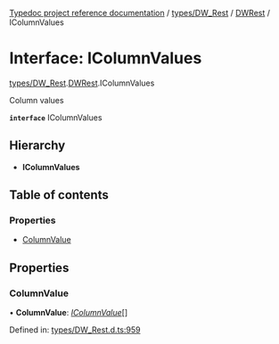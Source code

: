 [Typedoc project reference documentation](../README.md) / [types/DW_Rest](../modules/types_dw_rest.md) / [DWRest](../modules/types_dw_rest.dwrest.md) / IColumnValues

# Interface: IColumnValues

[types/DW_Rest](../modules/types_dw_rest.md).[DWRest](../modules/types_dw_rest.dwrest.md).IColumnValues

Column values

**`interface`** IColumnValues

## Hierarchy

* **IColumnValues**

## Table of contents

### Properties

- [ColumnValue](types_dw_rest.dwrest.icolumnvalues.md#columnvalue)

## Properties

### ColumnValue

• **ColumnValue**: [*IColumnValue*](types_dw_rest.dwrest.icolumnvalue.md)[]

Defined in: [types/DW_Rest.d.ts:959](https://github.com/DocuWare/REST-Sample-TS/blob/6171aa8/src/types/DW_Rest.d.ts#L959)
